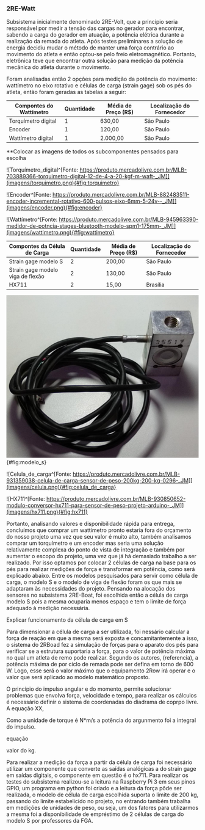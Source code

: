 ### 2RE-Watt

Subsistema inicialmente denominado 2RE-Volt, que a princípio seria responsável por medir a tensão das cargas no gerador para encontrar, sabendo a carga do gerador em atuação, a potência elétrica durante a realização da remada do atleta.
Após testes preliminares a solução de energia decidiu mudar o método de manter uma força contrário ao movimento do atleta e então optou-se pelo freio eletromagnético. Portanto, eletrônica teve que encontrar outra solução para medição da potência mecânica do atleta durante o movimento.


Foram analisadas então 2 opções para medição da potência do movimento: wattímetro no eixo rotativo e células de carga (strain gage) sob os pés do atleta, então foram geradas as tabelas a seguir:

| Compontes do Wattímetro | Quantidade | Média de Preço (R$) | Localização do Fornecedor |
|--------------------------|------------|-------|------------|
| Torquímetro digital                    |        1   |    630,00   |      São Paulo      |
| Encoder                      |        1   |    120,00   |     São Paulo       |
| Wattímetro digital         |        1   |    2.000,00   |     São Paulo       |

**Colocar as imagens de todos os subcomponentes pensados para escolha

![Torquímetro_digital^[Fonte: https://produto.mercadolivre.com.br/MLB-703889366-torquimetro-digital-12-de-4-a-20-kgf-m-waft-_JM]](imagens/torquimetro.png){#fig:torquimetro}

![Encoder^[Fonte: https://produto.mercadolivre.com.br/MLB-882483511-encoder-incremental-rotativo-600-pulsos-eixo-6mm-5-24v--_JM]](imagens/encoder.png){#fig:encoder}

![Wattímetro^[Fonte: https://produto.mercadolivre.com.br/MLB-945963390-medidor-de-potncia-stages-bluetooth-modelo-spm1-175mm-_JM]](imagens/wattimetro.png){#fig:wattimetro}

| Compontes da Célula de Carga | Quantidade | Média de Preço (R$) | Localização do Fornecedor |
|--------------------------|------------|-------|------------|
| Strain gage modelo S                  |        2   |    200,00   |      São Paulo      |
| Strain gage modelo viga de flexão                  |        2   |    130,00   |      São Paulo      |
| HX711         |        2   |    15,00   |     Brasília       |

![Celula_s^[Fonte: ]](imagens/modelo_s.jpeg){#fig:modelo_s}

![Celula_de_carga^[Fonte: https://produto.mercadolivre.com.br/MLB-931359038-celula-de-carga-sensor-de-peso-200kg-200-kg-0296-_JM]](imagens/celula.png){#fig:celula_de_carga}


![HX711^[Fonte: https://produto.mercadolivre.com.br/MLB-930850652-modulo-conversor-hx711-para-sensor-de-peso-projeto-arduino-_JM]](imagens/hx711.png){#fig:hx711}



  Portanto, analisando valores e disponibilidade rápida para entrega, concluímos que comprar um wattímetro pronto estaria fora do orçamento do nosso projeto uma vez que seu valor é muito alto, também analisamos comprar um torquímetro e um encoder mas seria uma solução relativamente complexa do ponto de vista de integração e também por aumentar o escopo do projeto, uma vez que já há demasiado trabalho a ser realizado. Por isso optamos por colocar 2 células de carga na base para os pés para realizar medições de força e transformar em potência, como será explicado abaixo. Entre os modelos pesquisados para servir como célula de carga, o modelo S e o modelo de viga de flexão foram os que mais se adaptaram às necessidades do projeto. Pensando na alocação dos sensores no subsistema 2RE-Boat, foi escolhida então a célula de carga modelo S pois a mesma ocuparia menos espaço e tem o limite de força adequado à medição necessária.
  
  Explicar funcionamento da célula de carga em S
  
  Para dimensionar a célula de carga a ser utilizada, foi nessário calcular a força de reação em que a mesma será exposta e concamitantemente a isso, o sistema do 2RBoad fez a simulação de forças para o aparato dos pés para verificar se a estrutura suportaria a força, para o valor de potência máxima no qual um atleta de remo pode realizar. Segundo os autores, (referencia), a potência máxima de por ciclo de remada pode ser defina em torno de 600 W. Logo, esse será o valor máximo que o equipamento 2Row irá operar e o valor que será aplicado ao modelo matemático proposto.
  
  O princípio do impulso angular e do momento, permite solucionar problemas que envolva força, velocidade e tempo, para realizar os cálculos é necessário definir o sistema de coordenadas do diadrama de coprpo livre. A equação XX, 
  
  Como a unidade de torque é N*m/s a potência  do argunmento foi a integral do impulso.
  
  
   
   
   equação
   
   valor do kg.
  

Para realizar a medição da força a partir da célula de carga foi necessário utilizar um componente que converte as saídas analógicas a do strain gage em saídas digitais, o componente em questão é o hx711. Para realizar os testes do subsistema realizou-se a leitura na Raspberry Pi 3 em seus pinos GPIO, um programa em python foi criado e a leitura da força pôde ser realizada, o modelo de célula de carga escolhida suporta o limite de 200 kg, passando do limite estabelicido no projeto, no entrando também trabalha em medições de unidades de peso, ou seja, um dos fatores para utilizarmos a mesma foi a disponibilidade de empréstimo de 2 células de carga do modelo S por professores da FGA.


